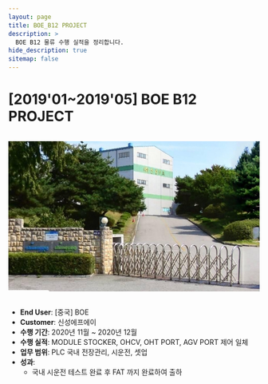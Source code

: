 ```yaml
---
layout: page
title: BOE_B12 PROJECT
description: >
  BOE B12 물류 수행 실적을 정리합니다.
hide_description: true
sitemap: false
---
```

# [2019'01~2019'05] BOE B12 PROJECT

<img src="/assets/img/blog/ShinsungFA.jpeg" alt="신성FA(음성)" style="max-width:100%; height:auto; margin: 1em 0;" />

- **End User**: [중국] BOE
- **Customer**: 신성에프에이
- **수행 기간**: 2020년 11월 ~ 2020년 12월
- **수행 실적**: MODULE STOCKER, OHCV, OHT PORT, AGV PORT 제어 일체
- **업무 범위**: PLC 국내 전장관리, 시운전, 셋업
- **성과**:
  - 국내 시운전 테스트 완료 후 FAT 까지 완료하여 출하
